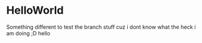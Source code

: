 # HelloWorld
Something different to test the branch stuff cuz i dont know what the heck i am doing ;D
hello
